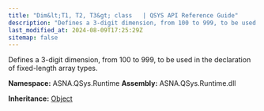 ```yaml
---
title: "Dim&lt;T1, T2, T3&gt; class   | QSYS API Reference Guide"
description: "Defines a 3-digit dimension, from 100 to 999, to be used in the declaration of fixed-length array types. "
last_modified_at: 2024-08-09T17:25:29Z
sitemap: false
---
```


Defines a 3-digit dimension, from 100 to 999, to be used in the declaration of fixed-length array types.

**Namespace:** ASNA.QSys.Runtime
**Assembly:** ASNA.QSys.Runtime.dll

**Inheritance:** [Object](https://docs.microsoft.com/en-us/dotnet/api/system.object)
<br>
<br>
